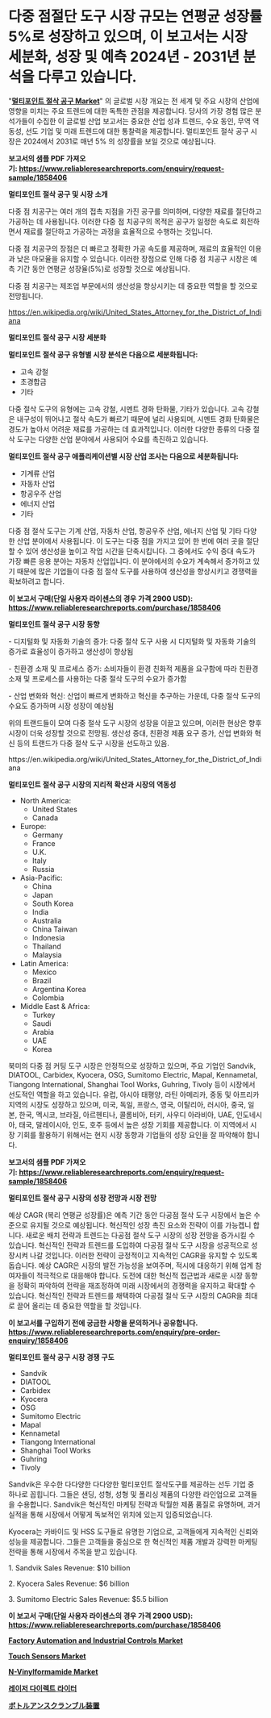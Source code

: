 <p><h1>다중 점절단 도구 시장 규모는 연평균 성장률 5%로 성장하고 있으며, 이 보고서는 시장 세분화, 성장 및 예측 2024년 - 2031년 분석을 다루고 있습니다.</h1></p><p>"<strong><a href="https://www.reliableresearchreports.com/multi-point-cutting-tools-r1858406">멀티포인트 절삭 공구 Market</a></strong>" 의 글로벌 시장 개요는 전 세계 및 주요 시장의 산업에 영향을 미치는 주요 트렌드에 대한 독특한 관점을 제공합니다. 당사의 가장 경험 많은 분석가들이 수집한 이 글로벌 산업 보고서는 중요한 산업 성과 트렌드, 수요 동인, 무역 역동성, 선도 기업 및 미래 트렌드에 대한 통찰력을 제공합니다. 멀티포인트 절삭 공구 시장은 2024에서 2031로 매년 5% 의 성장률을 보일 것으로 예상됩니다.</p>
<p><strong>보고서의 샘플 PDF 가져오기:&nbsp;<a href="https://www.reliableresearchreports.com/enquiry/request-sample/1858406">https://www.reliableresearchreports.com/enquiry/request-sample/1858406</a></strong></p>
<p><strong>멀티포인트 절삭 공구 및 시장 소개</strong></p>
<p><p>다중 점 치공구는 여러 개의 접촉 지점을 가진 공구를 의미하며, 다양한 재료를 절단하고 가공하는 데 사용됩니다. 이러한 다중 점 치공구의 목적은 공구가 일정한 속도로 회전하면서 재료를 절단하고 가공하는 과정을 효율적으로 수행하는 것입니다. </p><p>다중 점 치공구의 장점은 더 빠르고 정확한 가공 속도를 제공하며, 재료의 효율적인 이용과 낮은 마모율을 유지할 수 있습니다. 이러한 장점으로 인해 다중 점 치공구 시장은 예측 기간 동안 연평균 성장율(5%)로 성장할 것으로 예상됩니다. </p><p>다중 점 치공구는 제조업 부문에서의 생산성을 향상시키는 데 중요한 역할을 할 것으로 전망됩니다.</p></p>
<p><a href="https://en.wikipedia.org/wiki/United_States_Attorney_for_the_District_of_Indiana">https://en.wikipedia.org/wiki/United_States_Attorney_for_the_District_of_Indiana</a></p>
<p><strong>멀티포인트 절삭 공구 시장 세분화</strong></p>
<p><strong>멀티포인트 절삭 공구 유형별 시장 분석은 다음으로 세분화됩니다:</strong></p>
<p><ul><li>고속 강철</li><li>초경합금</li><li>기타</li></ul></p>
<p><p>다중 절삭 도구의 유형에는 고속 강철, 시멘트 경화 탄화물, 기타가 있습니다. 고속 강철은 내구성이 뛰어나고 절삭 속도가 빠르기 때문에 널리 사용되며, 시멘트 경화 탄화물은 경도가 높아서 어려운 재료를 가공하는 데 효과적입니다. 이러한 다양한 종류의 다중 절삭 도구는 다양한 산업 분야에서 사용되어 수요를 촉진하고 있습니다.</p></p>
<p><strong>멀티포인트 절삭 공구 애플리케이션별 시장 산업 조사는 다음으로 세분화됩니다:</strong></p>
<p><ul><li>기계류 산업</li><li>자동차 산업</li><li>항공우주 산업</li><li>에너지 산업</li><li>기타</li></ul></p>
<p><p>다중 점 절삭 도구는 기계 산업, 자동차 산업, 항공우주 산업, 에너지 산업 및 기타 다양한 산업 분야에서 사용됩니다. 이 도구는 다중 점을 가지고 있어 한 번에 여러 곳을 절단할 수 있어 생산성을 높이고 작업 시간을 단축시킵니다. 그 중에서도 수익 증대 속도가 가장 빠른 응용 분야는 자동차 산업입니다. 이 분야에서의 수요가 계속해서 증가하고 있기 때문에 많은 기업들이 다중 점 절삭 도구를 사용하여 생산성을 향상시키고 경쟁력을 확보하려고 합니다.</p></p>
<p><strong>이 보고서 구매(단일 사용자 라이센스의 경우 가격 2900 USD): <a href="https://www.reliableresearchreports.com/purchase/1858406">https://www.reliableresearchreports.com/purchase/1858406</a></strong></p>
<p><strong>멀티포인트 절삭 공구 시장 동향</strong></p>
<p><p>- 디지털화 및 자동화 기술의 증가: 다중 절삭 도구 사용 시 디지털화 및 자동화 기술의 증가로 효율성이 증가하고 생산성이 향상됨</p><p>- 친환경 소재 및 프로세스 증가: 소비자들이 환경 친화적 제품을 요구함에 따라 친환경 소재 및 프로세스를 사용하는 다중 절삭 도구의 수요가 증가함</p><p>- 산업 변화와 혁신: 산업이 빠르게 변화하고 혁신을 추구하는 가운데, 다중 절삭 도구의 수요도 증가하며 시장 성장이 예상됨</p><p>위의 트랜드들이 모여 다중 절삭 도구 시장의 성장을 이끌고 있으며, 이러한 현상은 향후 시장이 더욱 성장할 것으로 전망됨. 생산성 증대, 친환경 제품 요구 증가, 산업 변화와 혁신 등의 트랜드가 다중 절삭 도구 시장을 선도하고 있음.</p></p>
<p>https://en.wikipedia.org/wiki/United_States_Attorney_for_the_District_of_Indiana</p>
<p><strong>멀티포인트 절삭 공구 시장의 지리적 확산과 시장의 역동성</strong></p>
<p><ul>
    <li>
        North America:
        <ul>
            <li>United States</li>
            <li>Canada</li>
        </ul>
    </li>
    <li>
        Europe:
        <ul>
            <li>Germany</li>
            <li>France</li>
            <li>U.K.</li>
            <li>Italy</li>
            <li>Russia</li>
        </ul>
    </li>
    <li>
        Asia-Pacific:
        <ul>
            <li>China</li>
            <li>Japan</li>
            <li>South Korea</li>
            <li>India</li>
            <li>Australia</li>
            <li>China Taiwan</li>
            <li>Indonesia</li>
            <li>Thailand</li>
            <li>Malaysia</li>
        </ul>
    </li>
    <li>
        Latin America:
        <ul>
            <li>Mexico</li>
            <li>Brazil</li>
            <li>Argentina Korea</li>
            <li>Colombia</li>
        </ul>
    </li>
    <li>
        Middle East & Africa:
        <ul>
            <li>Turkey</li>
            <li>Saudi</li>
            <li>Arabia</li>
            <li>UAE</li>
            <li>Korea</li>
        </ul>
    </li>
    </ul></p>
<p><p>북미의 다중 점 커팅 도구 시장은 안정적으로 성장하고 있으며, 주요 기업인 Sandvik, DIATOOL, Carbidex, Kyocera, OSG, Sumitomo Electric, Mapal, Kennametal, Tiangong International, Shanghai Tool Works, Guhring, Tivoly 등이 시장에서 선도적인 역할을 하고 있습니다. 유럽, 아시아 태평양, 라틴 아메리카, 중동 및 아프리카 지역의 시장도 성장하고 있으며, 미국, 독일, 프랑스, 영국, 이탈리아, 러시아, 중국, 일본, 한국, 멕시코, 브라질, 아르헨티나, 콜롬비아, 터키, 사우디 아라비아, UAE, 인도네시아, 태국, 말레이시아, 인도, 호주 등에서 높은 성장 기회를 제공합니다. 이 지역에서 시장 기회를 활용하기 위해서는 현지 시장 동향과 기업들의 성장 요인을 잘 파악해야 합니다.</p></p>
<p><strong>보고서의 샘플 PDF 가져오기:&nbsp;<a href="https://www.reliableresearchreports.com/enquiry/request-sample/1858406">https://www.reliableresearchreports.com/enquiry/request-sample/1858406</a></strong></p>
<p><strong>멀티포인트 절삭 공구 시장의 성장 전망과 시장 전망</strong></p>
<p><p>예상 CAGR (복리 연평균 성장률)은 예측 기간 동안 다공점 절삭 도구 시장에서 높은 수준으로 유지될 것으로 예상됩니다. 혁신적인 성장 촉진 요소와 전략이 이를 가능켑니 합니다. 새로운 배치 전략과 트렌드는 다공점 절삭 도구 시장의 성장 전망을 증가시킬 수 있습니다. 혁신적인 전략과 트렌드를 도입하여 다공점 절삭 도구 시장을 성공적으로 성장시켜 나갈 것입니다. 이러한 전략이 긍정적이고 지속적인 CAGR을 유지할 수 있도록 돕습니다. 예상 CAGR은 시장의 발전 가능성을 보여주며, 적시에 대응하기 위해 업계 참여자들이 적극적으로 대응해야 합니다. 도전에 대한 혁신적 접근법과 새로운 시장 동향을 정확히 파악하여 전략을 재조정하여 미래 시장에서의 경쟁력을 유지하고 확대할 수 있습니다. 혁신적인 전략과 트렌드를 채택하여 다공점 절삭 도구 시장의 CAGR을 최대로 끌어 올리는 데 중요한 역할을 할 것입니다.</p></p>
<p><strong>이 보고서를 구입하기 전에 궁금한 사항을 문의하거나 공유합니다. <a href="https://www.reliableresearchreports.com/enquiry/pre-order-enquiry/1858406">https://www.reliableresearchreports.com/enquiry/pre-order-enquiry/1858406</a></strong></p>
<p><strong>멀티포인트 절삭 공구 시장 경쟁 구도</strong></p>
<p><ul><li>Sandvik</li><li>DIATOOL</li><li>Carbidex</li><li>Kyocera</li><li>OSG</li><li>Sumitomo Electric</li><li>Mapal</li><li>Kennametal</li><li>Tiangong International</li><li>Shanghai Tool Works</li><li>Guhring</li><li>Tivoly</li></ul></p>
<p><p>Sandvik은 우수한 다다양한 다다양한 멀티포인트 절삭도구를 제공하는 선두 기업 중 하나로 꼽힙니다. 그들은 샌딩, 성형, 성형 및 폴리싱 제품의 다양한 라인업으로 고객들을 수용합니다. Sandvik은 혁신적인 마케팅 전략과 탁월한 제품 품질로 유명하며, 과거 실적을 통해 시장에서 어떻게 독보적인 위치에 있는지 입증되었습니다.</p><p>Kyocera는 카바이드 및 HSS 도구들로 유명한 기업으로, 고객들에게 지속적인 신뢰와 성능을 제공합니다. 그들은 고객들을 중심으로 한 혁신적인 제품 개발과 강력한 마케팅 전략을 통해 시장에서 주목을 받고 있습니다.</p><p>1. Sandvik Sales Revenue: $10 billion</p><p>2. Kyocera Sales Revenue: $6 billion</p><p>3. Sumitomo Electric Sales Revenue: $5.5 billion</p></p>
<p><strong>이 보고서 구매(단일 사용자 라이센스의 경우 가격 2900 USD): <a href="https://www.reliableresearchreports.com/purchase/1858406">https://www.reliableresearchreports.com/purchase/1858406</a></strong></p>
<p><strong><p><a href="https://github.com/vimar16th/Market-Research-Report-List-6/blob/main/factory-automation-and-industrial-controls-market.md">Factory Automation and Industrial Controls Market</a></p><p><a href="https://github.com/luckyshygirl/Market-Research-Report-List-6/blob/main/touch-sensors-market.md">Touch Sensors Market</a></p><p><a href="https://issuu.com/reportprime-2/docs/n-vinylformamide-market-size-2030.p_c0ce8aa16afd5e">N-Vinylformamide Market</a></p><p><a href="https://github.com/laholand/Market-Research-Report-List-6/blob/main/8808976108247.md">레이저 다이렉트 라이터</a></p><p><a href="https://github.com/mohamedbakry57/Market-Research-Report-List-5/blob/main/605004287358.md">ボトルアンスクランブル装置</a></p></strong></p>
<p></p>